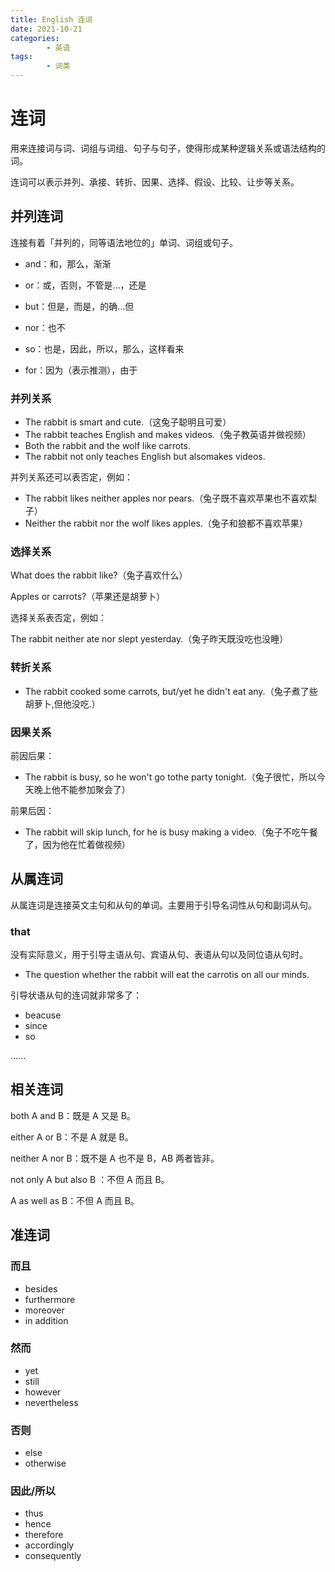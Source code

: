 ```yaml
---
title: English 连词
date: 2021-10-21
categories:
        - 英语
tags:
        - 词类
---
```


# 连词

用来连接词与词、词组与词组、句子与句子，使得形成某种逻辑关系或语法结构的词。

连词可以表示并列、承接、转折、因果、选择、假设、比较、让步等关系。

## 并列连词

连接有着「并列的，同等语法地位的」单词、词组或句子。

- and：和，那么，渐渐

- or：或，否则，不管是…，还是

- but：但是，而是，的确…但

- nor：也不

- so：也是，因此，所以，那么，这样看来

- for：因为（表示推测），由于

### 并列关系

- The rabbit is smart and cute.（这兔子聪明且可爱）
- The rabbit teaches English and makes videos.（兔子教英语并做视频）
- Both the rabbit and the wolf like carrots.
- The rabbit not only teaches English but alsomakes videos.

并列关系还可以表否定，例如：

- The rabbit likes neither apples nor pears.（兔子既不喜欢苹果也不喜欢梨子）
- Neither the rabbit nor the wolf likes apples.（兔子和狼都不喜欢苹果）

### 选择关系

What does the rabbit like?（兔子喜欢什么）

Apples or carrots?（苹果还是胡萝卜）

选择关系表否定，例如：

The rabbit neither ate nor slept yesterday.（兔子昨天既没吃也没睡）

### 转折关系

- The rabbit cooked some carrots, but/yet he didn't eat any.（兔子煮了些胡萝卜,但他没吃.）

### 因果关系

前因后果：

- The rabbit is busy, so he won't go tothe party tonight.（兔子很忙，所以今天晚上他不能参加聚会了）

前果后因：

- The rabbit will skip lunch, for he is busy making a video.（兔子不吃午餐了，因为他在忙着做视频）

## 从属连词

从属连词是连接英文主句和从句的单词。主要用于引导名词性从句和副词从句。

### that

没有实际意义，用于引导主语从句、宾语从句、表语从句以及同位语从句时。

- The question whether the rabbit will eat the carrotis on all our minds.

引导状语从句的连词就非常多了：

- beacuse
- since
- so

......

## 相关连词

both A and B：既是 A 又是 B。

either A or B：不是 A 就是 B。

neither A nor B：既不是 A 也不是 B，AB 两者皆非。

not only A but also B ：不但 A 而且 B。

A as well as B：不但 A 而且 B。

## 准连词

### 而且

- besides
- furthermore
- moreover
- in addition

### 然而

- yet
- still
- however
- nevertheless

### 否则

- else
- otherwise

### 因此/所以

- thus
- hence
- therefore
- accordingly
- consequently

